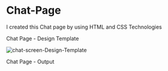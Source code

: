 # Chat-Page
I created this Chat page by using HTML and CSS Technologies

Chat Page - Design Template 



![chat-screen-Design-Template](https://github.com/ra-ghava/Chat-Page/assets/146189602/62eef833-acd0-40ef-a8fc-8fc698189e89)

Chat Page - Output 




